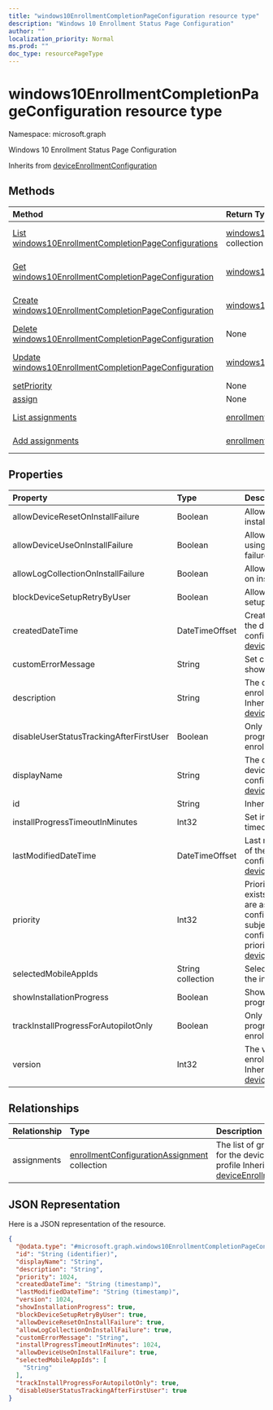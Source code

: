 ```yaml
---
title: "windows10EnrollmentCompletionPageConfiguration resource type"
description: "Windows 10 Enrollment Status Page Configuration"
author: ""
localization_priority: Normal
ms.prod: ""
doc_type: resourcePageType
---
```


# windows10EnrollmentCompletionPageConfiguration resource type


Namespace: microsoft.graph

Windows 10 Enrollment Status Page Configuration


Inherits from [deviceEnrollmentConfiguration](../resources/deviceenrollmentconfiguration.md)

## Methods
|Method|Return Type|Description|
|:---|:---|:---|
|[List windows10EnrollmentCompletionPageConfigurations](../api/windows10enrollmentcompletionpageconfiguration-list.md)|[windows10EnrollmentCompletionPageConfiguration](../resources/windows10enrollmentcompletionpageconfiguration.md) collection|List properties and relationships of the [windows10EnrollmentCompletionPageConfiguration](../resources/windows10enrollmentcompletionpageconfiguration.md) objects.|
|[Get windows10EnrollmentCompletionPageConfiguration](../api/windows10enrollmentcompletionpageconfiguration-get.md)|[windows10EnrollmentCompletionPageConfiguration](../resources/windows10enrollmentcompletionpageconfiguration.md)|Read properties and relationships of the [windows10EnrollmentCompletionPageConfiguration](../resources/windows10enrollmentcompletionpageconfiguration.md) object.|
|[Create windows10EnrollmentCompletionPageConfiguration](../api/windows10enrollmentcompletionpageconfiguration-create.md)|[windows10EnrollmentCompletionPageConfiguration](../resources/windows10enrollmentcompletionpageconfiguration.md)|Create a new [windows10EnrollmentCompletionPageConfiguration](../resources/windows10enrollmentcompletionpageconfiguration.md) object.|
|[Delete windows10EnrollmentCompletionPageConfiguration](../api/windows10enrollmentcompletionpageconfiguration-delete.md)|None|Deletes a [windows10EnrollmentCompletionPageConfiguration](../resources/windows10enrollmentcompletionpageconfiguration.md).|
|[Update windows10EnrollmentCompletionPageConfiguration](../api/windows10enrollmentcompletionpageconfiguration-update.md)|[windows10EnrollmentCompletionPageConfiguration](../resources/windows10enrollmentcompletionpageconfiguration.md)|Update the properties of a [windows10EnrollmentCompletionPageConfiguration](../resources/windows10enrollmentcompletionpageconfiguration.md) object.|
|[setPriority](../api/windows10enrollmentcompletionpageconfiguration-setpriority.md)|None||
|[assign](../api/windows10enrollmentcompletionpageconfiguration-assign.md)|None||
|[List assignments](../api/windows10enrollmentcompletionpageconfiguration-list-assignments.md)|[enrollmentConfigurationAssignment](../resources/enrollmentconfigurationassignment.md) collection|Get the enrollmentConfigurationAssignments from the assignments navigation property.|
|[Add assignments](../api/windows10enrollmentcompletionpageconfiguration-post-assignments.md)|[enrollmentConfigurationAssignment](../resources/enrollmentconfigurationassignment.md)|Add assignments by posting to the assignments collection.|

## Properties
|Property|Type|Description|
|:---|:---|:---|
|allowDeviceResetOnInstallFailure|Boolean|Allow or block device reset on installation failure|
|allowDeviceUseOnInstallFailure|Boolean|Allow the user to continue using the device on installation failure|
|allowLogCollectionOnInstallFailure|Boolean|Allow or block log collection on installation failure|
|blockDeviceSetupRetryByUser|Boolean|Allow the user to retry the setup on installation failure|
|createdDateTime|DateTimeOffset|Created date time in UTC of the device enrollment configuration Inherited from [deviceEnrollmentConfiguration](../resources/deviceenrollmentconfiguration.md)|
|customErrorMessage|String|Set custom error message to show upon installation failure|
|description|String|The description of the device enrollment configuration Inherited from [deviceEnrollmentConfiguration](../resources/deviceenrollmentconfiguration.md)|
|disableUserStatusTrackingAfterFirstUser|Boolean|Only show installation progress for first user post enrollment|
|displayName|String|The display name of the device enrollment configuration Inherited from [deviceEnrollmentConfiguration](../resources/deviceenrollmentconfiguration.md)|
|id|String| Inherited from [entity](../resources/entity.md)|
|installProgressTimeoutInMinutes|Int32|Set installation progress timeout in minutes|
|lastModifiedDateTime|DateTimeOffset|Last modified date time in UTC of the device enrollment configuration Inherited from [deviceEnrollmentConfiguration](../resources/deviceenrollmentconfiguration.md)|
|priority|Int32|Priority is used when a user exists in multiple groups that are assigned enrollment configuration. Users are subject only to the configuration with the lowest priority value. Inherited from [deviceEnrollmentConfiguration](../resources/deviceenrollmentconfiguration.md)|
|selectedMobileAppIds|String collection|Selected applications to track the installation status|
|showInstallationProgress|Boolean|Show or hide installation progress to user|
|trackInstallProgressForAutopilotOnly|Boolean|Only show installation progress for Autopilot enrollment scenarios|
|version|Int32|The version of the device enrollment configuration Inherited from [deviceEnrollmentConfiguration](../resources/deviceenrollmentconfiguration.md)|

## Relationships
|Relationship|Type|Description|
|:---|:---|:---|
|assignments|[enrollmentConfigurationAssignment](../resources/enrollmentconfigurationassignment.md) collection|The list of group assignments for the device configuration profile Inherited from [deviceEnrollmentConfiguration](../resources/deviceenrollmentconfiguration.md)|

## JSON Representation
Here is a JSON representation of the resource.
<!-- {
  "blockType": "resource",
  "keyProperty": "id",
  "@odata.type": "microsoft.graph.windows10EnrollmentCompletionPageConfiguration",
  "baseType": "microsoft.graph.deviceEnrollmentConfiguration",
  "openType": false
}
-->
``` json
{
  "@odata.type": "#microsoft.graph.windows10EnrollmentCompletionPageConfiguration",
  "id": "String (identifier)",
  "displayName": "String",
  "description": "String",
  "priority": 1024,
  "createdDateTime": "String (timestamp)",
  "lastModifiedDateTime": "String (timestamp)",
  "version": 1024,
  "showInstallationProgress": true,
  "blockDeviceSetupRetryByUser": true,
  "allowDeviceResetOnInstallFailure": true,
  "allowLogCollectionOnInstallFailure": true,
  "customErrorMessage": "String",
  "installProgressTimeoutInMinutes": 1024,
  "allowDeviceUseOnInstallFailure": true,
  "selectedMobileAppIds": [
    "String"
  ],
  "trackInstallProgressForAutopilotOnly": true,
  "disableUserStatusTrackingAfterFirstUser": true
}
```

